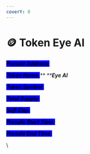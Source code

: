 ```yaml
---
coverY: 0
---
```


# 🪙 Token Eye AI

_<mark style="background-color:blue;">**Presale Address:**</mark>_

_<mark style="background-color:blue;">**Token Name:**</mark>** ****Eye AI**_

_<mark style="background-color:blue;">**Token Symbol:**</mark>_&#x20;

_<mark style="background-color:blue;">**Total Supply:**</mark>_

_<mark style="background-color:blue;">**Soft Cap:**</mark>_

_<mark style="background-color:blue;">**Presale Start Time:**</mark>_

_<mark style="background-color:blue;">**Presale End Time:**</mark>_



\



